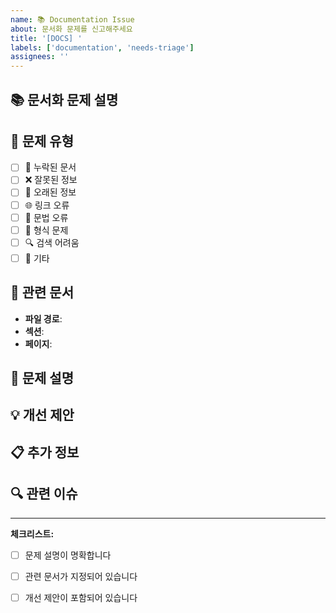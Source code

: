 ```yaml
---
name: 📚 Documentation Issue
about: 문서화 문제를 신고해주세요
title: '[DOCS] '
labels: ['documentation', 'needs-triage']
assignees: ''
---
```


## 📚 문서화 문제 설명
<!-- 문서화 문제에 대한 명확하고 간결한 설명을 작성해주세요 -->

## 🎯 문제 유형
<!-- 문서화 문제 유형을 선택해주세요 -->
- [ ] 📖 누락된 문서
- [ ] ❌ 잘못된 정보
- [ ] 🔄 오래된 정보
- [ ] 🌐 링크 오류
- [ ] 📝 문법 오류
- [ ] 🎨 형식 문제
- [ ] 🔍 검색 어려움
- [ ] 📱 기타

## 📄 관련 문서
<!-- 문제가 있는 문서를 지정해주세요 -->
- **파일 경로**: 
- **섹션**: 
- **페이지**: 

## 🔄 문제 설명
<!-- 구체적인 문제를 설명해주세요 -->

## 💡 개선 제안
<!-- 문서를 개선하기 위한 제안을 작성해주세요 -->

## 📋 추가 정보
<!-- 문서화 문제와 관련된 추가 정보가 있다면 작성해주세요 -->

## 🔍 관련 이슈
<!-- 관련된 이슈가 있다면 링크해주세요 -->

---

**체크리스트:**
- [ ] 문제 설명이 명확합니다
- [ ] 관련 문서가 지정되어 있습니다
- [ ] 개선 제안이 포함되어 있습니다

